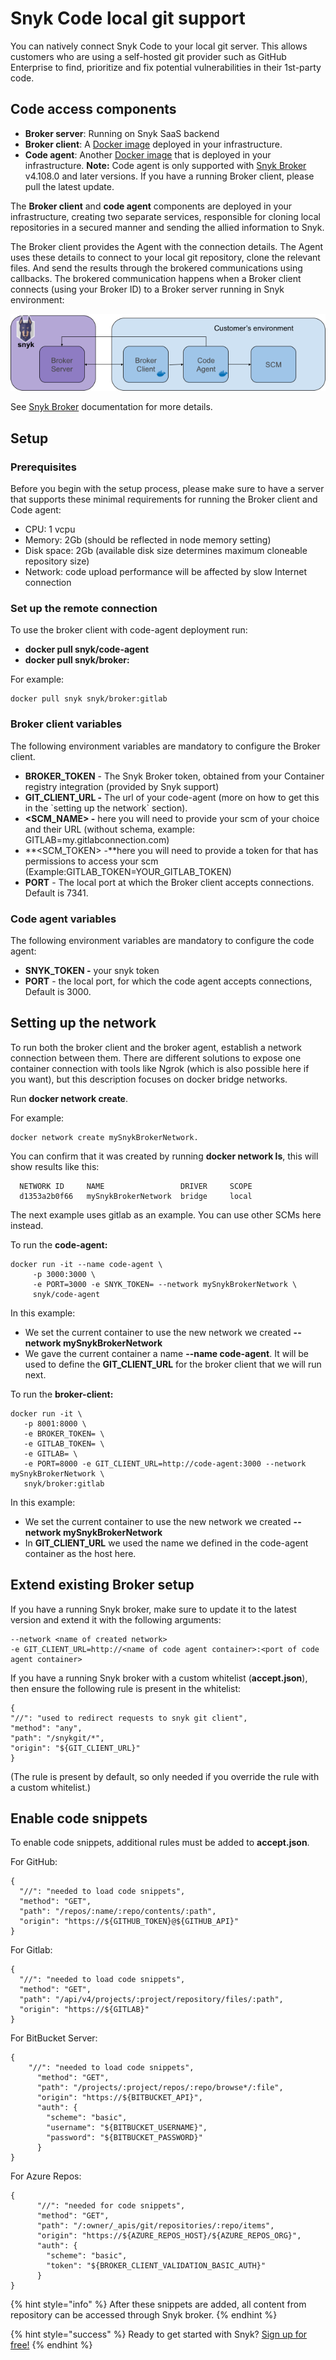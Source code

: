 # Snyk Code local git support

You can natively connect Snyk Code to your local git server. This allows customers who are using a self-hosted git provider such as GitHub Enterprise to find, prioritize and fix potential vulnerabilities in their 1st-party code.

## Code access components

* **Broker server**: Running on Snyk SaaS backend
* **Broker client**: A [Docker image](https://hub.docker.com/r/snyk/broker/) deployed in your infrastructure.
* **Code agent**: Another [Docker image](https://hub.docker.com/r/snyk/code-agent/) that is deployed in your infrastructure. **Note:** Code agent is only supported with [Snyk Broker](integrations/snyk-broker) v4.108.0 and later versions. If you have a running Broker client, please pull the latest update.

The **Broker client** and **code agent** components are deployed in your infrastructure, creating two separate services, responsible for cloning local repositories in a secured manner and sending the allied information to Snyk.

The Broker client provides the Agent with the connection details. The Agent uses these details to connect to your local git repository, clone the relevant files. And send the results through the brokered communications using callbacks. The brokered communication happens when a Broker client connects \(using your Broker ID\) to a Broker server running in Snyk environment:

![](../.gitbook/assets/local-git.png)

See [Snyk Broker](integrations/snyk-broker/broker-introduction) documentation for more details.

## Setup

### Prerequisites

Before you begin with the setup process, please make sure to have a server that supports these minimal requirements for running the Broker client and Code agent:

* CPU:  1 vcpu
* Memory:  2Gb \(should be reflected in node memory setting\)
* Disk space: 2Gb \(available disk size determines maximum cloneable repository size\)
* Network: code upload performance will be affected by slow Internet connection

### Set up the remote connection

To use the broker client with code-agent deployment run:

* **docker pull snyk/code-agent**
* **docker pull snyk/broker:** 

For example:

```text
docker pull snyk snyk/broker:gitlab
```

### Broker client variables

The following environment variables are mandatory to configure the Broker client.

* **BROKER\_TOKEN** - The Snyk Broker token, obtained from your Container registry integration \(provided by Snyk support\)
* **GIT\_CLIENT\_URL -** The url of your code-agent \(more on how to get this in the \`setting up the network\` section\).
* **&lt;SCM\_NAME&gt; -** here you will need to provide your scm of your choice and their URL \(without schema, example: GITLAB=my.gitlabconnection.com\)
* **&lt;SCM\_TOKEN&gt; -**here you will need to provide a token for that has permissions to access your scm \(Example:GITLAB\_TOKEN=YOUR\_GITLAB\_TOKEN\)
* **PORT** - The local port at which the Broker client accepts connections. Default is 7341.

### Code agent variables

The following environment variables are mandatory to configure the code agent:

* **SNYK\_TOKEN -**  your snyk token
* **PORT** - the local port, for which the code agent accepts connections, Default is 3000.

## Setting up the network

To run both the broker client and the broker agent, establish a network connection between them. There are different solutions to expose one container connection with tools like Ngrok \(which is also possible here if you want\), but this description focuses on docker bridge networks.

Run **docker network create**.

For example:

```text
docker network create mySnykBrokerNetwork.
```

You can confirm that it was created by running **docker network ls**, this will show results like this:

```text
  NETWORK ID     NAME                 DRIVER     SCOPE
  d1353a2b0f66   mySnykBrokerNetwork  bridge     local
```

The next example uses gitlab as an example. You can use other SCMs here instead.

To run the **code-agent:**

```text
docker run -it --name code-agent \
     -p 3000:3000 \
     -e PORT=3000 -e SNYK_TOKEN= --network mySnykBrokerNetwork \ 
     snyk/code-agent
```

In this example:

* We set the current container to use the new network we created **--network mySnykBrokerNetwork**
* We gave the current container a name  **--name code-agent**. It will be used to define the **GIT\_CLIENT\_URL** for the broker client that we will run next.

To run the **broker-client:**

```text
docker run -it \
   -p 8001:8000 \
   -e BROKER_TOKEN= \
   -e GITLAB_TOKEN= \
   -e GITLAB= \
   -e PORT=8000 -e GIT_CLIENT_URL=http://code-agent:3000 --network mySnykBrokerNetwork \
   snyk/broker:gitlab
```

In this example:

* We set the current container to use the new network we created **--network mySnykBrokerNetwork** 
* In **GIT\_CLIENT\_URL**  we used the name we defined in the code-agent container as the host here.

## Extend existing Broker setup

If you have a running Snyk broker, make sure to update it to the latest version and extend it with the following arguments:

```text
--network <name of created network>
-e GIT_CLIENT_URL=http://<name of code agent container>:<port of code agent container>
```

If you have a running Snyk broker with a custom whitelist \(**accept.json**\), then ensure the following rule is present in the whitelist:

```text
{
"//": "used to redirect requests to snyk git client",
"method": "any",
"path": "/snykgit/*",
"origin": "${GIT_CLIENT_URL}"
}
```

\(The rule is present by default, so only needed if you override the rule with a custom whitelist.\)

## Enable code snippets

To enable code snippets, additional rules must be added to **accept.json**.

For GitHub:

```text
{
  "//": "needed to load code snippets",
  "method": "GET",
  "path": "/repos/:name/:repo/contents/:path",
  "origin": "https://${GITHUB_TOKEN}@${GITHUB_API}"
}
```

For Gitlab:

```text
{
  "//": "needed to load code snippets",
  "method": "GET",
  "path": "/api/v4/projects/:project/repository/files/:path",
  "origin": "https://${GITLAB}"
}
```

For BitBucket Server:

```text
{
    "//": "needed to load code snippets",
      "method": "GET",
      "path": "/projects/:project/repos/:repo/browse*/:file",
      "origin": "https://${BITBUCKET_API}",
      "auth": {
        "scheme": "basic",
        "username": "${BITBUCKET_USERNAME}",
        "password": "${BITBUCKET_PASSWORD}"
      }
}
```

For Azure Repos:

```text
{
      "//": "needed for code snippets",
      "method": "GET",
      "path": "/:owner/_apis/git/repositories/:repo/items",
      "origin": "https://${AZURE_REPOS_HOST}/${AZURE_REPOS_ORG}",
      "auth": {
        "scheme": "basic",
        "token": "${BROKER_CLIENT_VALIDATION_BASIC_AUTH}"
      }
}
```

{% hint style="info" %}
After these snippets are added, all content from repository can be accessed through Snyk broker.
{% endhint %}

{% hint style="success" %}
Ready to get started with Snyk? [Sign up for free!](https://snyk.io/login?cta=sign-up&loc=footer&page=support_docs_page)
{% endhint %}

